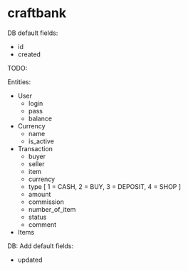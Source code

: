 # craftbank

DB default fields:
- id
- created

TODO:

Entities:
- User
  - login
  - pass
  - balance
- Currency
  - name
  - is_active
- Transaction
  - buyer
  - seller
  - item
  - currency
  - type [
    1 = CASH,
    2 = BUY,
    3 = DEPOSIT,
    4 = SHOP
  ]
  - amount
  - commission
  - number_of_item
  - status
  - comment
- Items

DB:
Add default fields:
- updated

